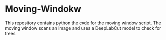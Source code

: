 # Moving-Windokw
This repository contains python the code for the moving window script. The moving window scans an image and uses a DeepLabCut model to check for trees
